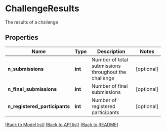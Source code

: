 # ChallengeResults

The results of a challenge
## Properties
Name | Type | Description | Notes
------------ | ------------- | ------------- | -------------
**n_submissions** | **int** | Number of total submissions throughout the challenge | [optional] 
**n_final_submissions** | **int** | Number of final submissions | [optional] 
**n_registered_participants** | **int** | Number of registered participants | [optional] 

[[Back to Model list]](../README.md#documentation-for-models) [[Back to API list]](../README.md#documentation-for-api-endpoints) [[Back to README]](../README.md)


